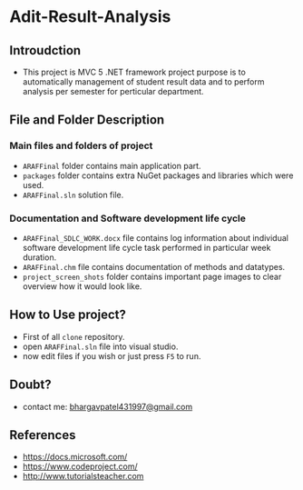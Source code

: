 # Adit-Result-Analysis
## Introudction
- This project is MVC 5 .NET framework project purpose is to automatically management of student result data and to perform analysis per semester for perticular department.

## File and Folder Description
### Main files and folders of project
- ```ARAFFinal``` folder contains main application part.
- ```packages``` folder contains extra NuGet packages and libraries which were used.
- ```ARAFFinal.sln``` solution file.

### Documentation and Software development life cycle
- ```ARAFFinal_SDLC_WORK.docx``` file contains log information about individual software development life cycle task performed in particular week duration.
- ```ARAFFinal.chm``` file contains documentation of methods and datatypes.
- ```project_screen_shots``` folder contains important page images to clear overview how it would look like.

## How to Use project?
- First of all ```clone``` repository.
- open ```ARAFFinal.sln``` file into visual studio.
- now edit files if you wish or just press ```F5``` to run.

## Doubt?
- contact me: bhargavpatel431997@gmail.com

## References
- https://docs.microsoft.com/
- https://www.codeproject.com/
- http://www.tutorialsteacher.com
